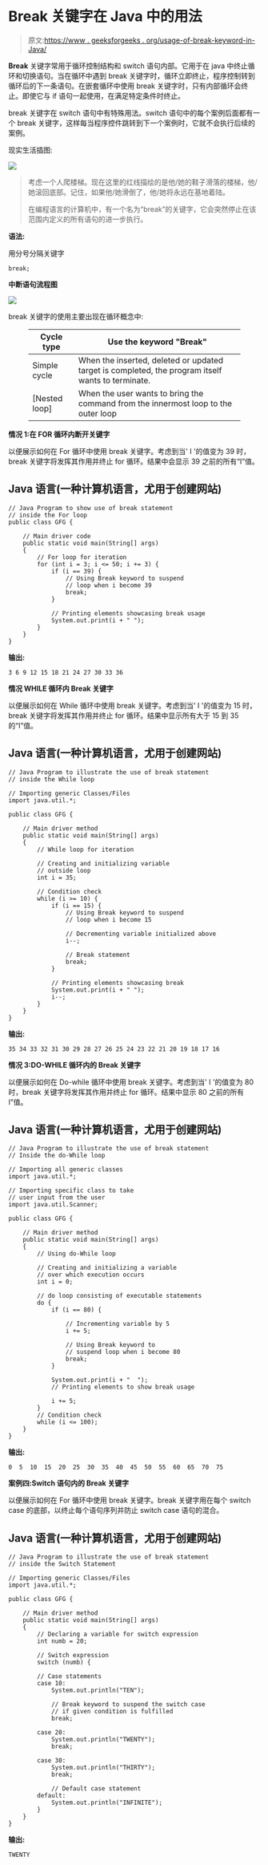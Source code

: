 # Break 关键字在 Java 中的用法

> 原文:[https://www . geeksforgeeks . org/usage-of-break-keyword-in-Java/](https://www.geeksforgeeks.org/usage-of-break-keyword-in-java/)

**Break** 关键字常用于循环控制结构和 switch 语句内部。它用于在 java 中终止循环和切换语句。当在循环中遇到 break 关键字时，循环立即终止，程序控制转到循环后的下一条语句。在嵌套循环中使用 break 关键字时，只有内部循环会终止。即使它与 if 语句一起使用，在满足特定条件时终止。

break 关键字在 switch 语句中有特殊用法。switch 语句中的每个案例后面都有一个 break 关键字，这样每当程序控件跳转到下一个案例时，它就不会执行后续的案例。

现实生活插图:

![](img/7f4a0fdf97159dbbc59fb242c187a7a2.png)

> 考虑一个人爬楼梯。现在这里的红线描绘的是他/她的鞋子滑落的楼梯，他/她滚回底部。记住，如果他/她滑倒了，他/她将永远在基地着陆。
> 
> 在编程语言的计算机中，有一个名为“break”的关键字，它会突然停止在该范围内定义的所有语句的进一步执行。

**语法:**

用分号分隔关键字

```
break;
```

**中断语句流程图**

![](img/3053e678001e34047ba89c77b32268f7.png)

break 关键字的使用主要出现在循环概念中:

<figure class="table">

| Cycle type | Use the keyword "Break" |
| --- | --- |
| Simple cycle | When the inserted, deleted or updated target is completed, the program itself wants to terminate. |
| [Nested loop] | When the user wants to bring the command from the innermost loop to the outer loop |

</figure>

**情况 1:在 FOR 循环内断开关键字**

以便展示如何在 For 循环中使用 break 关键字。考虑到当' I '的值变为 39 时，break 关键字将发挥其作用并终止 for 循环。结果中会显示 39 之前的所有“I”值。

## Java 语言(一种计算机语言，尤用于创建网站)

```
// Java Program to show use of break statement
// inside the For loop
public class GFG {

    // Main driver code
    public static void main(String[] args)
    {
        // For loop for iteration
        for (int i = 3; i <= 50; i += 3) {
            if (i == 39) {
                // Using Break keyword to suspend
                // loop when i become 39
                break;
            }

            // Printing elements showcasing break usage
            System.out.print(i + " ");
        }
    }
}
```

**输出:**

```
3 6 9 12 15 18 21 24 27 30 33 36 
```

**情况 WHILE 循环内 Break 关键字**

以便展示如何在 While 循环中使用 break 关键字。考虑到当' I '的值变为 15 时，break 关键字将发挥其作用并终止 for 循环。结果中显示所有大于 15 到 35 的“I”值。

## Java 语言(一种计算机语言，尤用于创建网站)

```
// Java Program to illustrate the use of break statement
// inside the While loop

// Importing generic Classes/Files
import java.util.*;

public class GFG {

    // Main driver method
    public static void main(String[] args)
    {
        // While loop for iteration

        // Creating and initializing variable
        // outside loop
        int i = 35;

        // Condition check
        while (i >= 10) {
            if (i == 15) {
                // Using Break keyword to suspend
                // loop when i become 15

                // Decrementing variable initialized above
                i--;

                // Break statement
                break;
            }

            // Printing elements showcasing break
            System.out.print(i + " ");
            i--;
        }
    }
}
```

**输出:**

```
35 34 33 32 31 30 29 28 27 26 25 24 23 22 21 20 19 18 17 16 
```

**情况 3:DO-WHILE 循环内的 Break 关键字**

以便展示如何在 Do-while 循环中使用 break 关键字。考虑到当' I '的值变为 80 时，break 关键字将发挥其作用并终止 for 循环。结果中显示 80 之前的所有 I”值。

## Java 语言(一种计算机语言，尤用于创建网站)

```
// Java Program to illustrate the use of break statement
// Inside the do-While loop

// Importing all generic classes
import java.util.*;

// Importing specific class to take
// user input from the user
import java.util.Scanner;

public class GFG {

    // Main driver method
    public static void main(String[] args)
    {
        // Using do-While loop

        // Creating and initializing a variable
        // over which execution occurs
        int i = 0;

        // do loop consisting of executable statements
        do {
            if (i == 80) {

                // Incrementing variable by 5
                i += 5;

                // Using Break keyword to
                // suspend loop when i become 80
                break;
            }

            System.out.print(i + "  ");
            // Printing elements to show break usage

            i += 5;
        }
        // Condition check
        while (i <= 100);
    }
}
```

**输出:**

```
0  5  10  15  20  25  30  35  40  45  50  55  60  65  70  75
```

**案例四:Switch 语句内的 Break 关键字**

以便展示如何在 For 循环中使用 break 关键字。break 关键字用在每个 switch case 的底部，以终止每个语句序列并防止 switch case 语句的混合。

## Java 语言(一种计算机语言，尤用于创建网站)

```
// Java Program to illustrate the use of break statement
// inside the Switch Statement

// Importing generic Classes/Files
import java.util.*;

public class GFG {

    // Main driver method
    public static void main(String[] args)
    {
        // Declaring a variable for switch expression
        int numb = 20;

        // Switch expression
        switch (numb) {

        // Case statements
        case 10:
            System.out.println("TEN");

            // Break keyword to suspend the switch case
            // if given condition is fulfilled
            break;

        case 20:
            System.out.println("TWENTY");
            break;

        case 30:
            System.out.println("THIRTY");
            break;

            // Default case statement
        default:
            System.out.println("INFINITE");
        }
    }
}
```

**输出:**

```
TWENTY
```